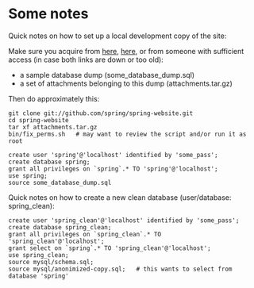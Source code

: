 # Some notes

Quick notes on how to set up a local development copy of the site:

Make sure you acquire from [here](http://springrts.com/dl/spring-website/), [here](http://www.springlobby.info/temp/spring_site/),
or from someone with sufficient access (in case both links are down or too old):

- a sample database dump (some_database_dump.sql)
- a set of attachments belonging to this dump (attachments.tar.gz)

Then do approximately this:

    git clone git://github.com/spring/spring-website.git
    cd spring-website
    tar xf attachments.tar.gz
    bin/fix_perms.sh   # may want to review the script and/or run it as root

    create user 'spring'@'localhost' identified by 'some_pass';
    create database spring;
    grant all privileges on `spring`.* TO 'spring'@'localhost';
    use spring;
    source some_database_dump.sql

Quick notes on how to create a new clean database (user/database: spring_clean):

    create user 'spring_clean'@'localhost' identified by 'some_pass';
    create database spring_clean;
    grant all privileges on `spring_clean`.* TO 'spring_clean'@'localhost';
    grant select on `spring`.* TO 'spring_clean'@'localhost';
    use spring_clean;
    source mysql/schema.sql;
    source mysql/anonimized-copy.sql;   # this wants to select from database 'spring'
